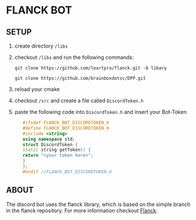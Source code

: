 # FLANCK BOT

## SETUP
1. create directory `/libs`
2. checkout `/libs` and run the following commands:

   `git clone https://github.com/leartpro/flanck.git -b libary`

   `git clone https://github.com/brainboxdotcc/DPP.git`
3. reload your cmake
4. checkout `/src` and create a file called `DiscordToken.h`
5. paste the following code into `DiscordToken.h` and insert your Bot-Token
   ```c++
      #ifndef FLANCK_BOT_DISCORDTOKEN_H
      #define FLANCK_BOT_DISCORDTOKEN_H
      #include <string>
      using namespace std;
      struct DiscordToken {
      static string getToken() {
      return "<your token here>";
      }
      };
      #endif //FLANCK_BOT_DISCORDTOKEN_H
   ```
   
## ABOUT

The discord bot uses the flanck library, which is based on the simple branch in the flanck repository.
For more information checkout [Flanck](https://github.com/leartpro/flanck).